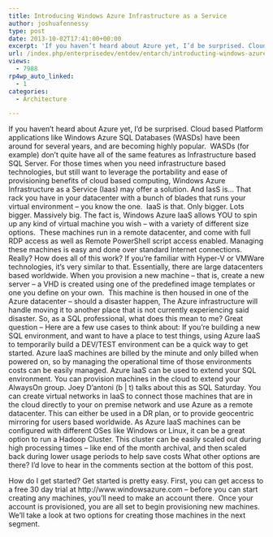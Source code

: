 ```yaml
---
title: Introducing Windows Azure Infrastructure as a Service
author: joshuafennessy
type: post
date: 2013-10-02T17:41:00+00:00
excerpt: 'If you haven’t heard about Azure yet, I’d be surprised. Cloud based Platform applications like Windows Azure SQL Databases (WASDs) have been around for several years, and are becoming highly popular.  WASDs (for example) don’t quite have all of the same&hellip;'
url: /index.php/enterprisedev/entdev/entarch/introducting-windows-azure-infrastructure-as-1/
views:
  - 7988
rp4wp_auto_linked:
  - 1
categories:
  - Architecture

---
```

If you haven’t heard about Azure yet, I’d be surprised. Cloud based Platform applications like Windows Azure SQL Databases (WASDs) have been around for several years, and are becoming highly popular.  WASDs (for example) don’t quite have all of the same features as Infrastructure based SQL Server. For those times when you need infrastructure based technologies, but still want to leverage the portability and ease of provisioning benefits of cloud based computing, Windows Azure Infrastructure as a Service (Iaas) may offer a solution. And IasS is… That rack you have in your datacenter with a bunch of blades that runs your virtual environment – you know the one.  IaaS is that. Only bigger. Lots bigger. Massively big. The fact is, Windows Azure IaaS allows YOU to spin up any kind of virtual machine you wish – with a variety of different size options.  These machines run in a remote datacenter, and come with full RDP access as well as Remote PowerShell script access enabled. Managing these machines is easy and done over standard Internet connections. Really? How does all of this work? If you’re familiar with Hyper-V or VMWare technologies, it’s very similar to that. Essentially, there are large datacenters based worldwide. When you provision a new machine – that is, create a new server – a VHD is created using one of the predefined image templates or one you define on your own.  This machine is then housed in one of the Azure datacenter – should a disaster happen, The Azure infrastructure will handle moving it to another place that is not currently experiencing said disaster. So, as a SQL professional, what does this mean to me? Great question – Here are a few use cases to think about: If you’re building a new SQL environment, and want to have a place to test things, using Azure IaaS to temporarily build a DEV/TEST environment can be a quick way to get started. Azure IaaS machines are billed by the minute and only billed when powered on, so by managing the operational time of those environments costs can be easily managed. Azure IaaS can be used to extend your SQL environment. You can provision machines in the cloud to extend your AlwaysOn group. Joey D’antoni (b | t) talks about this as SQL Saturday. You can create virtual networks in IaaS to connect those machines that are in the cloud directly to your on premise network and use Azure as a remote datacenter. This can either be used in a DR plan, or to provide geocentric mirroring for users based worldwide. As Azure IaaS machines can be configured with different OSes like Windows or Linux, it can be a great option to run a Hadoop Cluster. This cluster can be easily scaled out during high processing times – like end of the month archival, and then scaled back during lower usage periods to help save costs What other options are there? I’d love to hear in the comments section at the bottom of this post. <!--[if !supportLineBreakNewLine]-->

<!--[endif]--> How do I get started? Get started is pretty easy. First, you can get access to a free 30 day trial at http://www.windowsazure.com – before you can start creating any machines, you’ll need to make an account there.  Once your account is provisioned, you are all set to begin provisioning new machines. We’ll take a look at two options for creating those machines in the next segment.